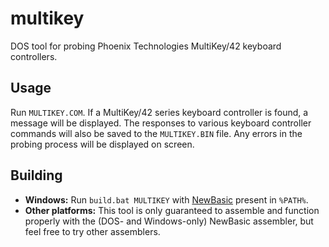multikey
========
DOS tool for probing Phoenix Technologies MultiKey/42 keyboard controllers.

Usage
-----
Run `MULTIKEY.COM`. If a MultiKey/42 series keyboard controller is found, a message will be displayed. The responses to various keyboard controller commands will also be saved to the `MULTIKEY.BIN` file. Any errors in the probing process will be displayed on screen.

Building
--------
* **Windows:** Run `build.bat MULTIKEY` with [NewBasic](http://www.fysnet.net/newbasic.htm) present in `%PATH%`.
* **Other platforms:** This tool is only guaranteed to assemble and function properly with the (DOS- and Windows-only) NewBasic assembler, but feel free to try other assemblers.
